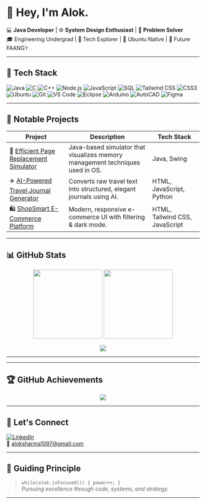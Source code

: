 # 👋 Hey, I'm Alok.

💻 **Java Developer** | ⚙️ **System Design Enthusiast** | 🧠 **Problem Solver**  
🎓 Engineering Undergrad | 🚀 Tech Explorer | 🐧 Ubuntu Native | 🎯 Future FAANG’r

---

## 🔧 Tech Stack

![Java](https://img.shields.io/badge/Java-%23ED8B00.svg?style=for-the-badge&logo=java&logoColor=white)
![C](https://img.shields.io/badge/C-00599C?style=for-the-badge&logo=c&logoColor=white)
![C++](https://img.shields.io/badge/C%2B%2B-00599C?style=for-the-badge&logo=c%2B%2B&logoColor=white)
![Node.js](https://img.shields.io/badge/Node.js-339933?style=for-the-badge&logo=nodedotjs&logoColor=white)
![JavaScript](https://img.shields.io/badge/JavaScript-F7DF1E?style=for-the-badge&logo=javascript&logoColor=black)
![SQL](https://img.shields.io/badge/SQL-4479A1?style=for-the-badge&logo=mysql&logoColor=white)
![Tailwind CSS](https://img.shields.io/badge/TailwindCSS-06B6D4?style=for-the-badge&logo=tailwind-css&logoColor=white)
![CSS3](https://img.shields.io/badge/CSS3-1572B6?style=for-the-badge&logo=css3&logoColor=white)
![Ubuntu](https://img.shields.io/badge/Ubuntu-E95420?style=for-the-badge&logo=ubuntu&logoColor=white)
![Git](https://img.shields.io/badge/Git-F05032?style=for-the-badge&logo=git&logoColor=white)
![VS Code](https://img.shields.io/badge/VS%20Code-007ACC?style=for-the-badge&logo=visual-studio-code&logoColor=white)
![Eclipse](https://img.shields.io/badge/Eclipse-2C2255?style=for-the-badge&logo=eclipse&logoColor=white)
![Arduino](https://img.shields.io/badge/Arduino-00979D?style=for-the-badge&logo=arduino&logoColor=white)
![AutoCAD](https://img.shields.io/badge/AutoCAD-D7141A?style=for-the-badge&logo=autodesk&logoColor=white)
![Figma](https://img.shields.io/badge/Figma-F24E1E?style=for-the-badge&logo=figma&logoColor=white)

---

## 🚀 Notable Projects

| Project | Description | Tech Stack |
|--------|-------------|------------|
| 🔄 [Efficient Page Replacement Simulator](https://github.com/alokkksharmaa/Efficient-Page-Replacement-Algorithm-Simulator) | Java-based simulator that visualizes memory management techniques used in OS. | Java, Swing |
| ✈️ [AI-Powered Travel Journal Generator](https://github.com/alokkksharmaa/AI-TRAVEL-JOURNAL-Generator) | Converts raw travel text into structured, elegant journals using AI. | HTML, JavaScript, Python |
| 🛍️ [ShopSmart E-Commerce Platform](https://tinyurl.com/shopsmartio) | Modern, responsive e-commerce UI with filtering & dark mode. | HTML, Tailwind CSS, JavaScript |Node.Js

---

## 📊 GitHub Stats

<p align="center">
  <img src="https://github-readme-stats.vercel.app/api?username=alokkksharmaa&show_icons=true&theme=radical" height="180"/>
  <img src="https://streak-stats.demolab.com?user=alokkksharmaa&theme=radical&date_format=M%20j%5B%2C%20Y%5D" height="180"/>
</p>

<p align="center">
  <img src="https://github-readme-stats.vercel.app/api/top-langs/?username=alokkksharmaa&layout=compact&theme=radical"/>
</p>

---






---

## 🏆 GitHub Achievements

<p align="center">
  <img src="https://github-profile-trophy.vercel.app/?username=alokkksharmaa&theme=radical&no-frame=true&row=1&column=6" />
</p>

---

## 🤝 Let's Connect

[![LinkedIn](https://img.shields.io/badge/-LinkedIn-blue?style=flat-square&logo=Linkedin&logoColor=white)](https://www.linkedin.com/in/alok-s-011822213/)  
📧 aloksharma1097@gmail.com

---

## 🧠 Guiding Principle

> `while(alok.isFocused()) { power++; }`  
> _Pursuing excellence through code, systems, and strategy._

---

